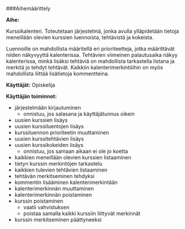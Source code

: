 ###Aihemäärittely

**Aihe:** 

Kurssikalenteri. Toteutetaan järjestelmä, jonka avulla ylläpidetään tietoja meneillään olevien kurssien luennoista, tehtävistä ja kokeista.

Luennoille on mahdollista määritellä eri prioriteetteja, jotka määrittävät niiden näkyvyyttä kalenterissa. Tehtävien viimeinen palautusaika näkyy kalenterissa, minkä lisäksi tehtäviä on mahdollista tarkastella listana ja merkitä jo tehdyt tehtävät. Kaikkiin kalenterimerkintöihin on myös mahdollista liittää lisätietoja kommentteina.

**Käyttäjät:** Opiskelija

**Käyttäjän toiminnot:**

- järjestelmään kirjautuminen
  - onnistuu, jos salasana ja käyttäjätunnus oikein
- uusien kurssien lisäys
- uusien kurssiluentojen lisäys
- kurssiluennon prioriteetin muuttaminen
- uusien kurssitehtävien lisäys
- uusien kurssikokeiden lisäys
  - onnistuu, jos samaan aikaan ei ole jo koetta
- kaikkien meneillään olevien kurssien listaaminen
- tietyn kurssin merkintöjen tarkastelu
- kaikkien tulevien tehtävien listaaminen
- tehtävän merkitseminen tehdyksi
- kommentin lisääminen kalenterimerkintään
- kalenterimerkinnän muuttaminen
- kalenterimerkinnän poistaminen
- kurssin poistaminen
  - vaatii vahvistuksen
  - poistaa samalla kaikki kurssiin liittyvät merkinnät
- kurssin merkitseminen päättyneeksi
